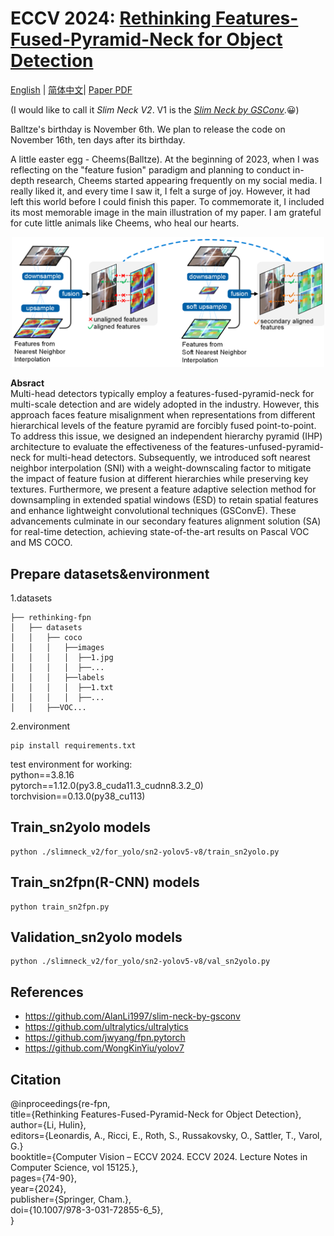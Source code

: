 # ECCV 2024: [Rethinking Features-Fused-Pyramid-Neck for Object Detection](https://link.springer.com/chapter/10.1007/978-3-031-72855-6_5)

[English](README.md) | [简体中文](README-zh-CN.md)| [Paper PDF](https://www.ecva.net/papers/eccv_2024/papers_ECCV/papers/08386.pdf)

(I would like to call it _Slim Neck V2_. V1 is the [_Slim Neck by GSConv_](https://github.com/AlanLi1997/slim-neck-by-gsconv).😀)

Balltze's birthday is November 6th. We plan to release the code on November 16th, ten days after its birthday.

A little easter egg - Cheems(Balltze). At the beginning of 2023, when I was reflecting on the "feature fusion" paradigm and planning to conduct in-depth research, Cheems started appearing frequently on my social media. I really liked it, and every time I saw it, I felt a surge of joy. However, it had left this world before I could finish this paper. To commemorate it, I included its most memorable image in the main illustration of my paper. I am grateful for cute little animals like Cheems, who heal our hearts.
<p align="center">
  <img src="https://github.com/AlanLi1997/rethinking-fpn/blob/main/figs/sni.png" alt="" width="500" />
</p>

**Absract**<br />
Multi-head detectors typically employ a features-fused-pyramid-neck for multi-scale detection and are widely adopted in the industry.
However, this approach faces feature misalignment when representations from different hierarchical levels of the feature pyramid are forcibly fused point-to-point.
To address this issue, we designed an independent hierarchy pyramid (IHP) architecture to evaluate the effectiveness of the features-unfused-pyramid-neck for multi-head detectors.
Subsequently, we introduced soft nearest neighbor interpolation (SNI) with a weight-downscaling factor to mitigate the impact of feature fusion at different hierarchies while preserving key textures.
Furthermore, we present a feature adaptive selection method for downsampling in extended spatial windows (ESD) to retain spatial features and enhance lightweight convolutional techniques (GSConvE).
These advancements culminate in our secondary features alignment solution (SA) for real-time detection, achieving state-of-the-art results on Pascal VOC and MS COCO.

[comment]: <> (<p align="center">)

[comment]: <> (  <img src="figs/sni.png" alt="" width="500" />)

[comment]: <> (</p>)

## Prepare datasets&environment
1.datasets
```
├── rethinking-fpn
│   ├── datasets
│   │   ├── coco
│   │   │   ├──images
│   │   │   │  ├──1.jpg
│   │   │   │  ├──...
│   │   │   ├──labels
│   │   │   │  ├──1.txt
│   │   │   │  ├──...
│   │   ├──VOC...
```
2.environment

    pip install requirements.txt
test environment for working:<br />
python==3.8.16<br />  pytorch==1.12.0(py3.8_cuda11.3_cudnn8.3.2_0)<br /> torchvision==0.13.0(py38_cu113)<br />


## Train_sn2yolo models
    python ./slimneck_v2/for_yolo/sn2-yolov5-v8/train_sn2yolo.py

## Train_sn2fpn(R-CNN) models
    python train_sn2fpn.py

## Validation_sn2yolo models
    python ./slimneck_v2/for_yolo/sn2-yolov5-v8/val_sn2yolo.py


 ## References
  - https://github.com/AlanLi1997/slim-neck-by-gsconv
  - https://github.com/ultralytics/ultralytics
  - https://github.com/jwyang/fpn.pytorch
  - https://github.com/WongKinYiu/yolov7



## Citation
@inproceedings{re-fpn,<br />
  title={Rethinking Features-Fused-Pyramid-Neck for Object Detection},<br />
  author={Li, Hulin},<br />
  editors={Leonardis, A., Ricci, E., Roth, S., Russakovsky, O., Sattler, T., Varol, G.}<br />
  booktitle={Computer Vision – ECCV 2024. ECCV 2024. Lecture Notes in Computer Science, vol 15125.},<br />
  pages={74-90},<br />
  year={2024},<br />
  publisher={Springer, Cham.}, <br />
  doi={10.1007/978-3-031-72855-6_5}, <br />
}